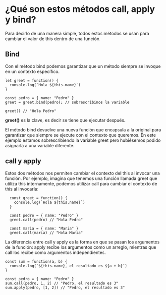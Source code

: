 # ¿Qué son estos métodos call, apply y bind?
Para decirlo de una manera simple, todos estos métodos se usan para cambiar el valor de this dentro de una función.


## Bind
Con el método bind podemos garantizar que un método siempre se invoque en un contexto específico.

    let greet = function() {
      console.log(`Hola ${this.name}`)
    }
    
    const pedro = { name: "Pedro" }
    greet = greet.bind(pedro); // sobrescribimos la variable
    
    greet() // "Hola Pedro"

**greet()** es la clave, es decir se tiene que ejecutar después.

El método bind devuelve una nueva función que encapsula a la original para garantizar que siempre se ejecute con el contexto que queremos. En este ejemplo estamos sobrescribiendo la variable greet pero hubiésemos podido asignarla a una variable diferente.



## call y apply
Estos dos métodos nos permiten cambiar el contexto del this al invocar una función. Por ejemplo, imagina que tenemos una función llamada greet que utiliza this internamente, podemos utilizar call para cambiar el contexto de this al invocarla:

      const greet = function() {
        console.log(`Hola ${this.name}`)
      }
      
      const pedro = { name: "Pedro" }
      greet.call(pedro) // "Hola Pedro"
      
      const maria = { name: "Maria" }
      greet.call(maria) // "Hola Maria"

La diferencia entre call y apply es la forma en que se pasan los argumentos de la función: apply recibe los argumentos como un arreglo, mientras que call los recibe como argumentos independientes.

    const sum = function(a, b) {
      console.log(`${this.name}, el resultado es ${a + b}`)
    }
    
    const pedro = { name: "Pedro" }
    sum.call(pedro, 1, 2) // "Pedro, el resultado es 3"
    sum.apply(pedro, [1, 2]) // "Pedro, el resultado es 3"

